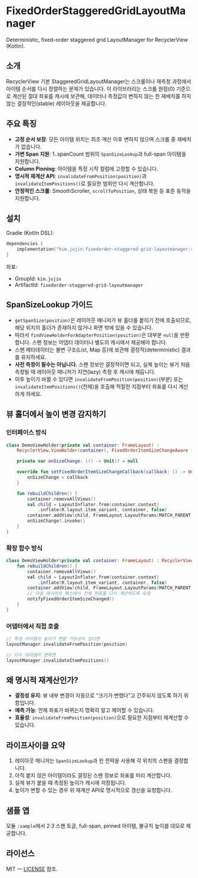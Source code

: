 # FixedOrderStaggeredGridLayoutManager

Deterministic, fixed-order staggered grid LayoutManager for RecyclerView (Kotlin).

## 소개
RecyclerView 기본 StaggeredGridLayoutManager는 스크롤이나 재측정 과정에서 아이템 순서를 다시 정렬하는 문제가 있습니다. 이 라이브러리는 스크롤 원점(0) 기준으로 계산된 절대 좌표를 캐시에 보관해, 데이터나 측정값이 변하지 않는 한 재배치를 하지 않는 결정적인(stable) 레이아웃을 제공합니다.

## 주요 특징
- **고정 순서 보장**: 모든 아이템 위치는 최초 계산 이후 변하지 않으며 스크롤 중 재배치가 없습니다.
- **가변 Span 지원**: 1..spanCount 범위의 `SpanSizeLookup`과 full-span 아이템을 지원합니다.
- **Column Pinning**: 아이템을 특정 시작 컬럼에 고정할 수 있습니다.
- **명시적 재계산 API**: `invalidateFromPosition(position)`과 `invalidateItemPositions()`로 필요한 범위만 다시 계산합니다.
- **안정적인 스크롤**: SmoothScroller, `scrollToPosition`, 상태 복원 등 표준 동작을 지원합니다.

## 설치
Gradle (Kotlin DSL):

```kotlin
dependencies {
    implementation("kim.jujin:fixedorder-staggered-grid-layoutmanager:<version>")
}
```

좌표:
- GroupId: `kim.jujin`
- ArtifactId: `fixedorder-staggered-grid-layoutmanager`

## SpanSizeLookup 가이드
- `getSpanSize(position)`은 레이아웃 매니저가 뷰 홀더를 붙이기 전에 호출되므로, 해당 위치의 홀더가 존재하지 않거나 화면 밖에 있을 수 있습니다.
- 따라서 `findViewHolderForAdapterPosition(position)`은 대부분 `null`을 반환합니다. 스팬 정보는 어댑터 데이터나 별도의 캐시에서 제공해야 합니다.
- 스팬 메타데이터는 불변 구조(List, Map 등)에 보관해 결정적(deterministic) 결과를 유지하세요.
- **사전 측정이 필수는 아닙니다.** 스팬 정보만 결정적이면 되고, 실제 높이는 뷰가 처음 측정될 때 레이아웃 매니저가 지연(lazy) 측정 후 캐시에 채웁니다.
- 이후 높이가 바뀔 수 있다면 `invalidateFromPosition(position)`(부분) 또는 `invalidateItemPositions()`(전체)을 호출해 적절한 지점부터 좌표를 다시 계산하게 하세요.

## 뷰 홀더에서 높이 변경 감지하기
### 인터페이스 방식
```kotlin
class DemoViewHolder(private val container: FrameLayout) :
    RecyclerView.ViewHolder(container), FixedOrderItemSizeChangeAware {

    private var onSizeChange: (() -> Unit)? = null

    override fun setFixedOrderItemSizeChangeCallback(callback: () -> Unit) {
        onSizeChange = callback
    }

    fun rebuildChildren() {
        container.removeAllViews()
        val child = LayoutInflater.from(container.context)
            .inflate(R.layout.item_variant, container, false)
        container.addView(child, FrameLayout.LayoutParams(MATCH_PARENT, WRAP_CONTENT))
        onSizeChange?.invoke()
    }
}
```

### 확장 함수 방식
```kotlin
class DemoViewHolder(private val container: FrameLayout) : RecyclerView.ViewHolder(container) {
    fun rebuildChildren() {
        container.removeAllViews()
        val child = LayoutInflater.from(container.context)
            .inflate(R.layout.item_variant, container, false)
        container.addView(child, FrameLayout.LayoutParams(MATCH_PARENT, WRAP_CONTENT))
        // 다음 레이아웃 패스에서 전체 좌표를 다시 계산하도록 요청
        notifyFixedOrderItemSizeChanged()
    }
}
```

### 어댑터에서 직접 호출
```kotlin
// 특정 아이템의 높이가 변할 가능성이 있다면
layoutManager.invalidateFromPosition(position)

// 다수 아이템이 변하면
layoutManager.invalidateItemPositions()
```

## 왜 명시적 재계산인가?
- **결정성 유지**: 뷰 내부 변경이 자동으로 “크기가 변했다”고 간주되지 않도록 하기 위함입니다.
- **예측 가능**: 언제 좌표가 바뀌는지 명확히 알고 제어할 수 있습니다.
- **효율성**: `invalidateFromPosition(position)`으로 필요한 지점부터 재계산할 수 있습니다.

## 라이프사이클 요약
1. 레이아웃 매니저는 `SpanSizeLookup`과 핀 전략을 사용해 각 위치의 스팬을 결정합니다.
2. 아직 붙지 않은 아이템이라도 결정된 스팬 정보로 좌표를 미리 계산합니다.
3. 실제 뷰가 붙을 때 측정된 높이가 캐시에 저장됩니다.
4. 높이가 변할 수 있는 경우 위 재계산 API로 명시적으로 갱신을 요청합니다.

## 샘플 앱
모듈 `:sample`에서 2·3 스팬 토글, full-span, pinned 아이템, 불규칙 높이를 데모로 제공합니다.

## 라이선스
MIT — [LICENSE](LICENSE) 참조.
